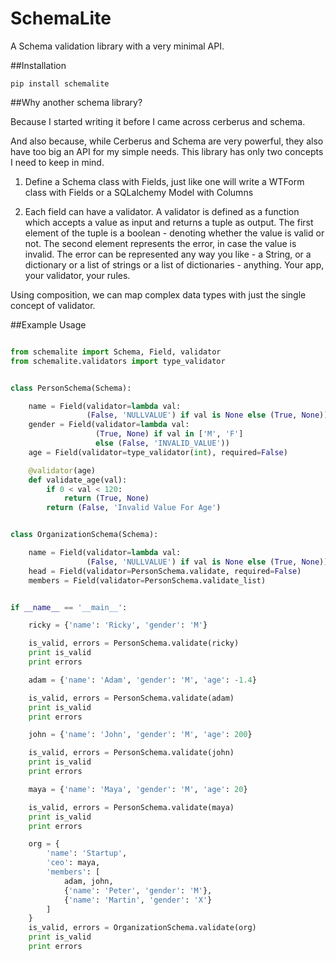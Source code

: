 # SchemaLite

A Schema validation library with a very minimal API.

##Installation

	pip install schemalite

##Why another schema library?

Because I started writing it before I came across cerberus and schema.

And also because, while Cerberus and Schema are very powerful, they also have too big an API for my simple needs. This library has only  two concepts I need to keep in mind. 


1. Define a Schema class with Fields, just like one will write a WTForm class with Fields or a SQLalchemy Model with Columns

2. Each field can have a validator. A validator is defined as a function which accepts a value as input and returns a tuple as output. The first element of the tuple is a boolean - denoting whether the value is valid or not. The second element represents the error, in case the value is invalid. The error can be represented any way you like - a String, or a dictionary or a list of strings or a list of dictionaries - anything. Your app, your validator, your rules.

Using composition, we can map complex data types with just the single concept of validator.


##Example Usage


```python

from schemalite import Schema, Field, validator
from schemalite.validators import type_validator


class PersonSchema(Schema):

    name = Field(validator=lambda val:
                 (False, 'NULLVALUE') if val is None else (True, None))
    gender = Field(validator=lambda val:
                   (True, None) if val in ['M', 'F']
                   else (False, 'INVALID_VALUE'))
    age = Field(validator=type_validator(int), required=False)

    @validator(age)
    def validate_age(val):
        if 0 < val < 120:
            return (True, None)
        return (False, 'Invalid Value For Age')


class OrganizationSchema(Schema):

    name = Field(validator=lambda val:
                 (False, 'NULLVALUE') if val is None else (True, None))
    head = Field(validator=PersonSchema.validate, required=False)
    members = Field(validator=PersonSchema.validate_list)


if __name__ == '__main__':

    ricky = {'name': 'Ricky', 'gender': 'M'}

    is_valid, errors = PersonSchema.validate(ricky)
    print is_valid
    print errors

    adam = {'name': 'Adam', 'gender': 'M', 'age': -1.4}

    is_valid, errors = PersonSchema.validate(adam)
    print is_valid
    print errors

    john = {'name': 'John', 'gender': 'M', 'age': 200}

    is_valid, errors = PersonSchema.validate(john)
    print is_valid
    print errors

    maya = {'name': 'Maya', 'gender': 'M', 'age': 20}

    is_valid, errors = PersonSchema.validate(maya)
    print is_valid
    print errors

    org = {
        'name': 'Startup',
        'ceo': maya,
        'members': [
            adam, john,
            {'name': 'Peter', 'gender': 'M'},
            {'name': 'Martin', 'gender': 'X'}
        ]
    }
    is_valid, errors = OrganizationSchema.validate(org)
    print is_valid
    print errors


```
